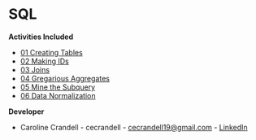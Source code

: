 # SQL

**Activities Included**

- [01 Creating Tables](/Code%20Samples/SQL/01%20Creating%20Tables)
- [02 Making IDs](/Code%20Samples/SQL/02%20Making%20IDs)
- [03 Joins](/Code%20Samples/SQL/03%20Joins)
- [04 Gregarious Aggregates](/Code%20Samples/SQL/04%20Gregarious%20Aggregates)
- [05 Mine the Subquery](/Code%20Samples/SQL/05%20Mine%20the%20Subquery)
- [06 Data Normalization](/Code%20Samples/SQL/06%20Data%20Normalization)

**Developer**

- Caroline Crandell - cecrandell - cecrandell19@gmail.com - [LinkedIn](https://www.linkedin.com/in/carolinecrandell/)
